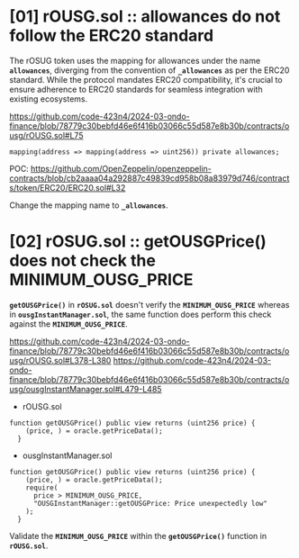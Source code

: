 # [01] rOUSG.sol :: allowances do not follow the ERC20 standard
The rOSUG token uses the mapping for allowances under the name **`allowances`**, diverging from the convention of **`_allowances`** as per the ERC20 standard. While the protocol mandates ERC20 compatibility, it's crucial to ensure adherence to ERC20 standards for seamless integration with existing ecosystems.

https://github.com/code-423n4/2024-03-ondo-finance/blob/78779c30bebfd46e6f416b03066c55d587e8b30b/contracts/ousg/rOUSG.sol#L75
```Solidity
mapping(address => mapping(address => uint256)) private allowances;
```
POC: https://github.com/OpenZeppelin/openzeppelin-contracts/blob/cb2aaaa04a292887c49839cd958b08a83979d746/contracts/token/ERC20/ERC20.sol#L32

Change the mapping name to **`_allowances`**.

# [02] rOSUG.sol :: getOUSGPrice() does not check the MINIMUM_OUSG_PRICE
**`getOUSGPrice()`** in **`rOSUG.sol`** doesn't verify the **`MINIMUM_OUSG_PRICE`** whereas in **`ousgInstantManager.sol`**, the same function does perform this check against the **`MINIMUM_OUSG_PRICE`**.

https://github.com/code-423n4/2024-03-ondo-finance/blob/78779c30bebfd46e6f416b03066c55d587e8b30b/contracts/ousg/rOUSG.sol#L378-L380
https://github.com/code-423n4/2024-03-ondo-finance/blob/78779c30bebfd46e6f416b03066c55d587e8b30b/contracts/ousg/ousgInstantManager.sol#L479-L485

- rOUSG.sol
```Solidity
function getOUSGPrice() public view returns (uint256 price) {
    (price, ) = oracle.getPriceData();
  }
```
- ousgInstantManager.sol 
```Solidity
function getOUSGPrice() public view returns (uint256 price) {
    (price, ) = oracle.getPriceData();
    require(
      price > MINIMUM_OUSG_PRICE,
      "OUSGInstantManager::getOUSGPrice: Price unexpectedly low"
    );
  }
```
Validate the **`MINIMUM_OUSG_PRICE`** within the **`getOUSGPrice()`** function in **`rOUSG.sol`**.